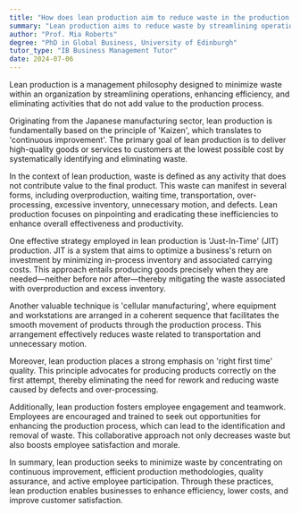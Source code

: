 ```yaml
---
title: "How does lean production aim to reduce waste in the production process?"
summary: "Lean production aims to reduce waste by streamlining operations, improving efficiency, and eliminating non-value adding activities in the production process."
author: "Prof. Mia Roberts"
degree: "PhD in Global Business, University of Edinburgh"
tutor_type: "IB Business Management Tutor"
date: 2024-07-06
---
```


Lean production is a management philosophy designed to minimize waste within an organization by streamlining operations, enhancing efficiency, and eliminating activities that do not add value to the production process.

Originating from the Japanese manufacturing sector, lean production is fundamentally based on the principle of 'Kaizen', which translates to 'continuous improvement'. The primary goal of lean production is to deliver high-quality goods or services to customers at the lowest possible cost by systematically identifying and eliminating waste.

In the context of lean production, waste is defined as any activity that does not contribute value to the final product. This waste can manifest in several forms, including overproduction, waiting time, transportation, over-processing, excessive inventory, unnecessary motion, and defects. Lean production focuses on pinpointing and eradicating these inefficiencies to enhance overall effectiveness and productivity.

One effective strategy employed in lean production is 'Just-In-Time' (JIT) production. JIT is a system that aims to optimize a business's return on investment by minimizing in-process inventory and associated carrying costs. This approach entails producing goods precisely when they are needed—neither before nor after—thereby mitigating the waste associated with overproduction and excess inventory.

Another valuable technique is 'cellular manufacturing', where equipment and workstations are arranged in a coherent sequence that facilitates the smooth movement of products through the production process. This arrangement effectively reduces waste related to transportation and unnecessary motion.

Moreover, lean production places a strong emphasis on 'right first time' quality. This principle advocates for producing products correctly on the first attempt, thereby eliminating the need for rework and reducing waste caused by defects and over-processing.

Additionally, lean production fosters employee engagement and teamwork. Employees are encouraged and trained to seek out opportunities for enhancing the production process, which can lead to the identification and removal of waste. This collaborative approach not only decreases waste but also boosts employee satisfaction and morale.

In summary, lean production seeks to minimize waste by concentrating on continuous improvement, efficient production methodologies, quality assurance, and active employee participation. Through these practices, lean production enables businesses to enhance efficiency, lower costs, and improve customer satisfaction.
    